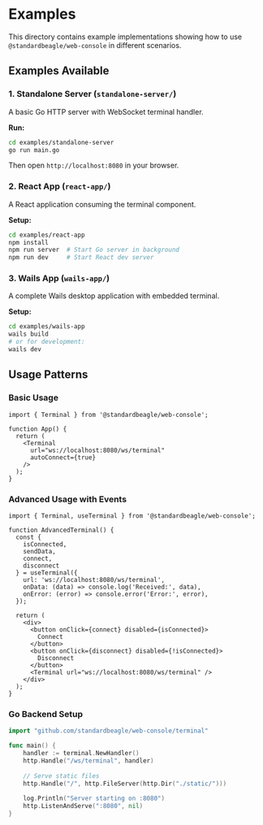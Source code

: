 # Examples

This directory contains example implementations showing how to use `@standardbeagle/web-console` in different scenarios.

## Examples Available

### 1. Standalone Server (`standalone-server/`)
A basic Go HTTP server with WebSocket terminal handler.

**Run:**
```bash
cd examples/standalone-server
go run main.go
```

Then open `http://localhost:8080` in your browser.

### 2. React App (`react-app/`)
A React application consuming the terminal component.

**Setup:**
```bash
cd examples/react-app
npm install
npm run server  # Start Go server in background
npm run dev     # Start React dev server
```

### 3. Wails App (`wails-app/`)
A complete Wails desktop application with embedded terminal.

**Setup:**
```bash
cd examples/wails-app
wails build
# or for development:
wails dev
```

## Usage Patterns

### Basic Usage
```tsx
import { Terminal } from '@standardbeagle/web-console';

function App() {
  return (
    <Terminal 
      url="ws://localhost:8080/ws/terminal"
      autoConnect={true}
    />
  );
}
```

### Advanced Usage with Events
```tsx
import { Terminal, useTerminal } from '@standardbeagle/web-console';

function AdvancedTerminal() {
  const {
    isConnected,
    sendData,
    connect,
    disconnect
  } = useTerminal({
    url: 'ws://localhost:8080/ws/terminal',
    onData: (data) => console.log('Received:', data),
    onError: (error) => console.error('Error:', error),
  });

  return (
    <div>
      <button onClick={connect} disabled={isConnected}>
        Connect
      </button>
      <button onClick={disconnect} disabled={!isConnected}>
        Disconnect
      </button>
      <Terminal url="ws://localhost:8080/ws/terminal" />
    </div>
  );
}
```

### Go Backend Setup
```go
import "github.com/standardbeagle/web-console/terminal"

func main() {
    handler := terminal.NewHandler()
    http.Handle("/ws/terminal", handler)
    
    // Serve static files
    http.Handle("/", http.FileServer(http.Dir("./static/")))
    
    log.Println("Server starting on :8080")
    http.ListenAndServe(":8080", nil)
}
```